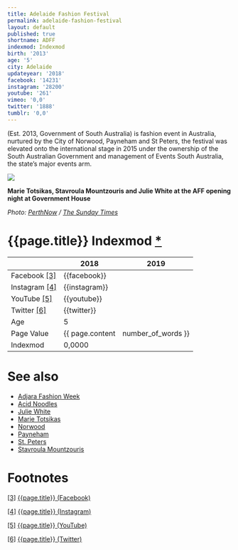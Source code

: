 ```yaml
---
title: Adelaide Fashion Festival
permalink: adelaide-fashion-festival
layout: default
published: true
shortname: ADFF
indexmod: Indexmod
birth: '2013'
age: '5'
city: Adelaide
updateyear: '2018'
facebook: '14231'
instagram: '28200'
youtube: '261'
vimeo: '0,0'
twitter: '1888'
tumblr: '0,0'
---
```


(Est. 2013, Government of South Australia) is fashion event in Australia, nurtured by the City of Norwood, Payneham and St Peters, the festival was elevated onto the international stage in 2015 under the ownership of the South Australian Government and management of Events South Australia, the state’s major events arm.

![](https://images.perthnow.com.au/publication/60A65860E5142597FA09D257AAFD08DB/9d445e7458df1e2f00581ba4374e9a5c.jpeg)

**Marie Totsikas, Stavroula Mountzouris and Julie White at the AFF opening night at Government House**

*Photo: [PerthNow](perthnow) / [The Sunday Times](https://www.perthnow.com.au/entertainment/confidential/gallery-fashion-fest-takes-adelaide-ng-60a65860e5142597fa09d257aafd08db)*

# {{page.title}} Indexmod [*](indexmod)

||2018|2019|
|-|-|-|
|Facebook <span id="a3">[\[3\]](#f3)</span>|{{facebook}}||
|Instagram <span id="a4">[\[4\]](#f4)</span>|{{instagram}}||
|YouTube <span id="a5">[\[5\]](#f5)</span>|{{youtube}}||
|Twitter <span id="a6">[\[6\]](#f6)</span>|{{twitter}}||
|Age|5||
|Page Value|{{ page.content | number_of_words }}||
|Indexmod|0,0000||

# See also

+ [Adjara Fashion Week](adjara-fashion-week)
+ [Acid Noodles](acid-noodles)
+ [Julie White](julie-white)
+ [Marie Totsikas](marie-totsikas)
+ [Norwood](norwood)
+ [Payneham](payneham)
+ [St. Peters](st-peters)
+ [Stavroula Mountzouris](stavroula-mountzouris)

# Footnotes

[[3]](#a3) <span id="f3"></span> [{{page.title}} (Facebook)](https://www.facebook.com/pg/AdlFashionFest/community/?ref=page_internal)

[[4]](#a4) <span id="f4"></span> [{{page.title}} (Instagram)](https://www.instagram.com/adlfashionfest/?hl=ru)

[[5]](#a5) <span id="f5"></span> [{{page.title}} (YouTube)](https://www.youtube.com/channel/UCsSaeqeoxILhiV4mZ24XBDQ)

[[6]](#a6) <span id="f6"></span> [{{page.title}} (Twitter)](https://twitter.com/ADLFashionFest)

